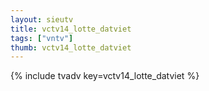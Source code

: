 ```yaml
--- 
layout: sieutv
title: vctv14_lotte_datviet
tags: ["vntv"]
thumb: vctv14_lotte_datviet
---
```

{% include tvadv key=vctv14_lotte_datviet %}
